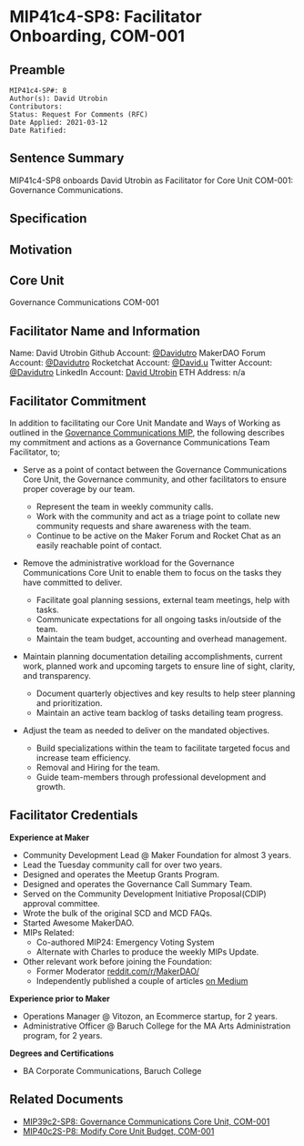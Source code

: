 # MIP41c4-SP8: Facilitator Onboarding, COM-001

## Preamble

```
MIP41c4-SP#: 8
Author(s): David Utrobin
Contributors:
Status: Request For Comments (RFC)
Date Applied: 2021-03-12
Date Ratified:
```

## Sentence Summary
MIP41c4-SP8 onboards David Utrobin as Facilitator for Core Unit COM-001: Governance Communications.

## Specification

## Motivation

## Core Unit

Governance Communications
COM-001

## Facilitator Name and Information

Name: David Utrobin
Github Account: [@Davidutro](https://github.com/Davidutro)
MakerDAO Forum Account: [@Davidutro](https://forum.makerdao.com/u/davidutro/summary)
Rocketchat Account: [@David.u](https://chat.makerdao.com/direct/david.u)
Twitter Account: [@Davidutro](https://twitter.com/Davidutro)
LinkedIn Account: [David Utrobin](https://www.linkedin.com/in/davidutrobin7777/)
ETH Address: n/a

## Facilitator Commitment

In addition to facilitating our Core Unit Mandate and Ways of Working as outlined in the [Governance Communications MIP](https://link), the following describes my commitment and actions as a Governance Communications Team Facilitator, to;

- Serve as a point of contact between the Governance Communications Core Unit, the Governance community, and other facilitators to ensure proper coverage by our team.
    - Represent the team in weekly community calls.
    - Work with the community and act as a triage point to collate new community requests and share awareness with the team.
    - Continue to be active on the Maker Forum and Rocket Chat as an easily reachable point of contact.

- Remove the administrative workload for the Governance Communications Core Unit to enable them to focus on the tasks they have committed to deliver.
    - Facilitate goal planning sessions, external team meetings, help with tasks.
    - Communicate expectations for all ongoing tasks in/outside of the team.
    - Maintain the team budget, accounting and overhead management.

- Maintain planning documentation detailing accomplishments, current work, planned work and upcoming targets to ensure line of sight, clarity, and transparency.
    - Document quarterly objectives and key results to help steer planning and prioritization.
    - Maintain an active team backlog of tasks detailing team progress.

- Adjust the team as needed to deliver on the mandated objectives.
    - Build specializations within the team to facilitate targeted focus and increase team efficiency.
    - Removal and Hiring for the team.
    - Guide team-members through professional development and growth.

## Facilitator Credentials

**Experience at Maker**

- Community Development Lead @ Maker Foundation for almost 3 years.
- Lead the Tuesday community call for over two years.
- Designed and operates the Meetup Grants Program.
- Designed and operates the Governance Call Summary Team.
- Served on the Community Development Initiative Proposal(CDIP) approval committee.
- Wrote the bulk of the original SCD and MCD FAQs.
- Started Awesome MakerDAO.
- MIPs Related:
    - Co-authored MIP24: Emergency Voting System
    - Alternate with Charles to produce the weekly MIPs Update.
- Other relevant work before joining the Foundation:
    - Former Moderator [reddit.com/r/MakerDAO/](https://www.reddit.com/r/MakerDAO/)
    - Independently published a couple of articles [on Medium](https://medium.com/@davidutrobin)

**Experience prior to Maker**

- Operations Manager @ Vitozon, an Ecommerce startup, for 2 years.
- Administrative Officer @ Baruch College for the MA Arts Administration program, for 2 years.

**Degrees and Certifications**

- BA Corporate Communications, Baruch College

## Related Documents

- [MIP39c2-SP8: Governance Communications Core Unit, COM-001](https://github.com/makerdao/mips/blob/master/MIP39/MIP39c2-Subproposals/MIP39c2-SP8.md)
- [MIP40c2S-P8: Modify Core Unit Budget, COM-001](https://github.com/makerdao/mips/blob/master/MIP40/MIP40c2-Subproposals/MIP40c2-SP8.md)
